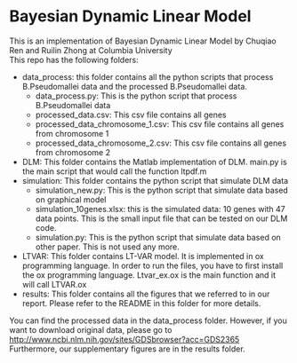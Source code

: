 # Bayesian Dynamic Linear Model
This is an implementation of Bayesian Dynamic Linear Model by Chuqiao Ren and Ruilin Zhong at Columbia University  
This repo has the following folders:  
- data_process: this folder contains all the python scripts that process B.Pseudomallei data and the processed B.Pseudomallei data. 
  - data_process.py: This is the python script that process B.Pseudomallei data  
  - processed_data.csv: This csv file contains all genes  
  - processed_data_chromosome_1.csv: This csv file contains all genes from chromosome 1  
  - processed_data_chromosome_2.csv: This csv file contains all genes from chromosome 2  
- DLM: This folder contains the Matlab implementation of DLM. main.py is the main script that would call the function ltpdf.m
- simulation: This folder contains the python script that simulate DLM data  
  - simulation_new.py: This is the python script that simulate data based on graphical model  
  - simulation_10genes.xlsx: this is the simulated data: 10 genes with 47 data points. This is the small input file that can be tested on our DLM code.  
  - simulation.py: This is the python script that simulate data based on other paper. This is not used any more.  
- LTVAR: This folder contains LT-VAR model. It is implemented in ox programming language. In order to run the files, you have to first install the ox programming language. Ltvar_ex.ox is the main function and it will call LTVAR.ox  
- results: This folder contains all the figures that we referred to in our report. Please refer to the README in this folder for more details.  

You can find the processed data in the data_process folder. However, if you want to download original data, please go to http://www.ncbi.nlm.nih.gov/sites/GDSbrowser?acc=GDS2365   
Furthermore, our supplementary figures are in the results folder. 
